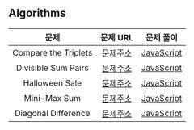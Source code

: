 ## Algorithms

|         문제         |                                             문제 URL                                             |                문제 풀이                |
| :------------------: | :----------------------------------------------------------------------------------------------: | :-------------------------------------: |
| Compare the Triplets | [문제주소](https://www.hackerrank.com/challenges/compare-the-triplets/problem?isFullScreen=true) | [JavaScript](./Compare_the_Triplets.js) |
| Divisible Sum Pairs  | [문제주소](https://www.hackerrank.com/challenges/divisible-sum-pairs/problem?isFullScreen=true)  | [JavaScript](./Divisible_Sum_Pairs.js)  |
|    Halloween Sale    |    [문제주소](https://www.hackerrank.com/challenges/halloween-sale/problem?isFullScreen=true)    |    [JavaScript](./Halloween_Sale.js)    |
|     Mini-Max Sum     |     [문제주소](https://www.hackerrank.com/challenges/mini-max-sum/problem?isFullScreen=true)     |     [JavaScript](./Mini-Max_Sum.js)     |
| Diagonal Difference  | [문제주소](https://www.hackerrank.com/challenges/diagonal-difference/problem?isFullScreen=true)  | [JavaScript](./Diagonal_Difference.js)  |
